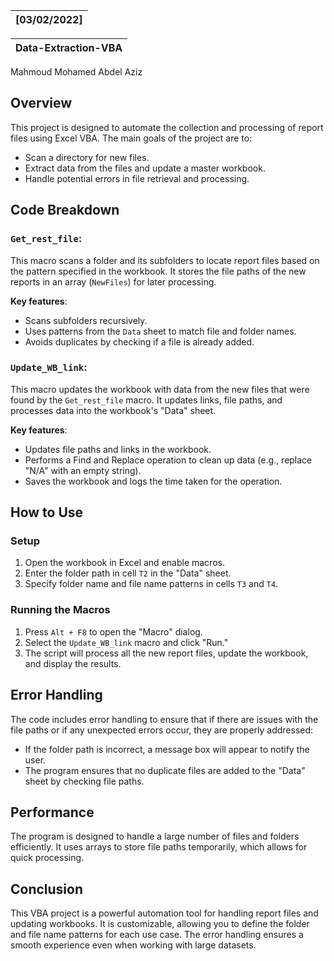 | \[03/02/2022\] |
|----------------|

| Data-Extraction-VBA |
|--------------------------------|

 Mahmoud Mohamed Abdel Aziz


## Overview

This project is designed to automate the collection and processing of report files using Excel VBA. The main goals of the project are to:
- Scan a directory for new files.
- Extract data from the files and update a master workbook.
- Handle potential errors in file retrieval and processing.

## Code Breakdown

### `Get_rest_file`:
This macro scans a folder and its subfolders to locate report files based on the pattern specified in the workbook. It stores the file paths of the new reports in an array (`NewFiles`) for later processing.

**Key features**:
- Scans subfolders recursively.
- Uses patterns from the `Data` sheet to match file and folder names.
- Avoids duplicates by checking if a file is already added.

### `Update_WB_link`:
This macro updates the workbook with data from the new files that were found by the `Get_rest_file` macro. It updates links, file paths, and processes data into the workbook's "Data" sheet.

**Key features**:
- Updates file paths and links in the workbook.
- Performs a Find and Replace operation to clean up data (e.g., replace "N/A" with an empty string).
- Saves the workbook and logs the time taken for the operation.

## How to Use

### Setup
1. Open the workbook in Excel and enable macros.
2. Enter the folder path in cell `T2` in the "Data" sheet.
3. Specify folder name and file name patterns in cells `T3` and `T4`.

### Running the Macros
1. Press `Alt + F8` to open the "Macro" dialog.
2. Select the `Update_WB_link` macro and click "Run."
3. The script will process all the new report files, update the workbook, and display the results.

## Error Handling

The code includes error handling to ensure that if there are issues with the file paths or if any unexpected errors occur, they are properly addressed:
- If the folder path is incorrect, a message box will appear to notify the user.
- The program ensures that no duplicate files are added to the "Data" sheet by checking file paths.

## Performance
The program is designed to handle a large number of files and folders efficiently. It uses arrays to store file paths temporarily, which allows for quick processing.

## Conclusion

This VBA project is a powerful automation tool for handling report files and updating workbooks. It is customizable, allowing you to define the folder and file name patterns for each use case. The error handling ensures a smooth experience even when working with large datasets.
